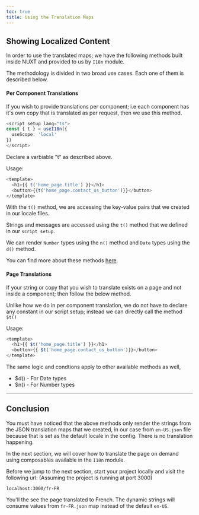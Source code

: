 ```yaml
---
toc: true
title: Using the Translation Maps
---
```


## Showing Localized Content
In order to use the translated maps; we have the following methods built inside NUXT and provided to us by `I18n` module.

The methodology is divided in two broad use cases.
Each one of them is described below.

#### Per Component Translations 
If you wish to provide translations per component; i.e each component has it's own copy that is translated as per request, then we use this method. 

```ts
<script setup lang="ts">
const { t } = useI18n({
  useScope: 'local'
})
</script>
```
Declare a varbiable "t" as described above. 

Usage:
```ts
<template>
  <h1>{{ t('home_page.title') }}</h1>
  <button>{{t('home_page.contact_us_button')}}</button>
</template>
```

With the `t()` method, we are accessing the key-value pairs that we created in our locale files. 

Strings and messages are accessed using the `t()` method that we defined in our `script setup`.

We can render `Number` types using the `n()` method and `Date` types using the `d()` method. 

You can find more about these methods [here](https://i18n.nuxtjs.org/docs/guide/per-component-translations).

#### Page Translations
If your string or copy that you wish to translate exists on a page and not inside a component; then follow the below method. 

Unlike how we do in per component translation, we do not have to declare any constant in our script setup; instead we can directly call the method `$t()`

Usage:
```ts
<template>
  <h1>{{ $t('home_page.title') }}</h1>
  <button>{{ $t('home_page.contact_us_button')}}</button>
</template>
```

The same logic and condtions apply to other available methods as well, 
- $d() - For Date types
- $n() - For Number types

---
## Conclusion
You must have noticed that the above methods only render the strings from the JSON translation maps that we created, in our case from `en-US.json` file because that is set as the default locale in the config. There is no translation happening. 

In the next section, we will cover how to translate the page on demand using composables available in the `I18n` module. 

Before we jump to the next section, start your project locally and visit the following url:
(Assuming the project is running at port 3000)

```localhost:3000/fr-FR```


You'll the see the page translated to French.
The dynamic strings will consume values from `fr-FR.json` map instead of the default `en-US`.







